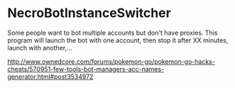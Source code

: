 # NecroBotInstanceSwitcher
Some people want to bot multiple accounts but don't have proxies. This program will launch the bot with one account, then stop it after XX minutes, launch with another,...

http://www.ownedcore.com/forums/pokemon-go/pokemon-go-hacks-cheats/570951-few-tools-bot-managers-acc-names-generator.html#post3534972
